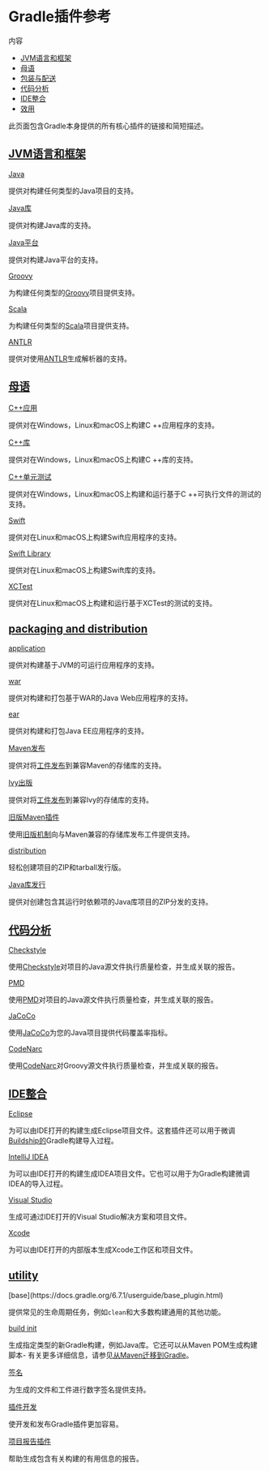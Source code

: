 # Gradle插件参考


内容

  * [JVM语言和框架](#jvm_languages_and_frameworks)
  * [母语](#native_languages)
  * [包装与配送](#packaging_and_distribution)
  * [代码分析](#code_analysis)
  * [IDE整合](#ide_integration)
  * [效用](#utility)

此页面包含Gradle本身提供的所有核心插件的链接和简短描述。

<h2 id = '#jvm_languages_and_frameworks'> <a href = '#jvm_languages_and_frameworks'>JVM语言和框架</a> </h2>

[Java](https://docs.gradle.org/6.7.1/userguide/java_plugin.html)

    

提供对构建任何类型的Java项目的支持。

[Java库](/md/Java库插件.md)

    

提供对构建Java库的支持。

[Java平台](/md/Java平台插件.md)

    

提供对构建Java平台的支持。

[Groovy](/md/Groovy插件.md)

    

为构建任何类型的[Groovy](https://groovy-lang.org/)项目提供支持。

[Scala](/md/Scala插件.md)

    

为构建任何类型的[Scala](https://www.scala-lang.org/)项目提供支持。

[ANTLR](https://docs.gradle.org/6.7.1/userguide/antlr_plugin.html)

    

提供对使用[ANTLR](http://www.antlr.org/)生成解析器的支持。

<h2 id = '#native_languages'> <a href = '#native_languages'>母语</a> </h2>

[C++应用](https://docs.gradle.org/6.7.1/userguide/cpp_application_plugin.html)

    

提供对在Windows，Linux和macOS上构建C ++应用程序的支持。

[C++库](https://docs.gradle.org/6.7.1/userguide/cpp_library_plugin.html)

    

提供对在Windows，Linux和macOS上构建C ++库的支持。

[C++单元测试](https://docs.gradle.org/6.7.1/userguide/cpp_unit_test_plugin.html)

    

提供对在Windows，Linux和macOS上构建和运行基于C ++可执行文件的测试的支持。

[Swift](https://docs.gradle.org/6.7.1/userguide/swift_application_plugin.html)

    

提供对在Linux和macOS上构建Swift应用程序的支持。

[Swift Library](https://docs.gradle.org/6.7.1/userguide/swift_library_plugin.html)

    

提供对在Linux和macOS上构建Swift库的支持。

[XCTest](https://docs.gradle.org/6.7.1/userguide/xctest_plugin.html)

    

提供对在Linux和macOS上构建和运行基于XCTest的测试的支持。

<h2 id = '#packaging_and_distribution'> <a href = '#packaging_and_distribution'>packaging and distribution</a> </h2>

[application](/md/Java应用插件.md)

    

提供对构建基于JVM的可运行应用程序的支持。

[war](https://docs.gradle.org/6.7.1/userguide/war_plugin.html)

    

提供对构建和打包基于WAR的Java Web应用程序的支持。

[ear](https://docs.gradle.org/6.7.1/userguide/ear_plugin.html)

    

提供对构建和打包Java EE应用程序的支持。

[Maven发布](/md/Maven发布插件.md)

    

提供对将[工件发布](/md/将项目发布为模块.md)到兼容Maven的存储库的支持。

[Ivy出版](/md/Ivy发布插件.md)

    

提供对将[工件发布](/md/将项目发布为模块.md)到兼容Ivy的存储库的支持。

[旧版Maven插件](https://docs.gradle.org/6.7.1/userguide/maven_plugin.html)

    

使用[旧版机制](https://docs.gradle.org/6.7.1/userguide/artifact_management.html)向与Maven兼容的存储库发布工件提供支持。

[distribution](https://docs.gradle.org/6.7.1/userguide/distribution_plugin.html)

    

轻松创建项目的ZIP和tarball发行版。

[Java库发行](https://docs.gradle.org/6.7.1/userguide/java_library_distribution_plugin.html)

    

提供对创建包含其运行时依赖项的Java库项目的ZIP分发的支持。

<h2 id = '#code_analysis'> <a href = '#code_analysis'>代码分析</a> </h2>

[Checkstyle](https://docs.gradle.org/6.7.1/userguide/checkstyle_plugin.html)

    

使用[Checkstyle](https://checkstyle.org/index.html)对项目的Java源文件执行质量检查，并生成关联的报告。

[PMD](https://docs.gradle.org/6.7.1/userguide/pmd_plugin.html)

    

使用[PMD](http://pmd.github.io/)对项目的Java源文件执行质量检查，并生成关联的报告。

[JaCoCo](https://docs.gradle.org/6.7.1/userguide/jacoco_plugin.html)

    

使用[JaCoCo](http://www.eclemma.org/jacoco/)为您的Java项目提供代码覆盖率指标。

[CodeNarc](https://docs.gradle.org/6.7.1/userguide/codenarc_plugin.html)

    

使用[CodeNarc](http://codenarc.sourceforge.net/index.html)对Groovy源文件执行质量检查，并生成关联的报告。

<h2 id = '#ide_integration'> <a href = '#ide_integration'>IDE整合</a> </h2>

[Eclipse](https://docs.gradle.org/6.7.1/userguide/eclipse_plugin.html)

    

为可以由IDE打开的构建生成Eclipse项目文件。这套插件还可以用于微调[Buildship的](http://projects.eclipse.org/projects/tools.buildship)Gradle构建导入过程。

[IntelliJ IDEA](https://docs.gradle.org/6.7.1/userguide/idea_plugin.html)

    

为可以由IDE打开的构建生成IDEA项目文件。它也可以用于为Gradle构建微调IDEA的导入过程。

[Visual Studio](https://docs.gradle.org/6.7.1/userguide/visual_studio_plugin.html)

    

生成可通过IDE打开的Visual Studio解决方案和项目文件。

[Xcode](https://docs.gradle.org/6.7.1/userguide/xcode_plugin.html)

    

为可以由IDE打开的内部版本生成Xcode工作区和项目文件。

<h2 id = '#utility'> <a href = '#utility'>utility</a> </h2>
[base](https://docs.gradle.org/6.7.1/userguide/base_plugin.html)

    

提供常见的生命周期任务，例如`clean`和大多数构建通用的其他功能。

[build init](https://docs.gradle.org/6.7.1/userguide/build_init_plugin.html)

    

生成指定类型的新Gradle构建，例如Java库。它还可以从Maven POM生成构建脚本-
有关更多详细信息，请参见[从Maven迁移到Gradle](/md/从Apache%20Maven迁移.md)。

[签名](https://docs.gradle.org/6.7.1/userguide/signing_plugin.html)

    

为生成的文件和工件进行数字签名提供支持。

[插件开发](https://docs.gradle.org/6.7.1/userguide/java_gradle_plugin.html)

    

使开发和发布Gradle插件更加容易。

[项目报告插件](https://docs.gradle.org/6.7.1/userguide/project_report_plugin.html)

    

帮助生成包含有关构建的有用信息的报告。

